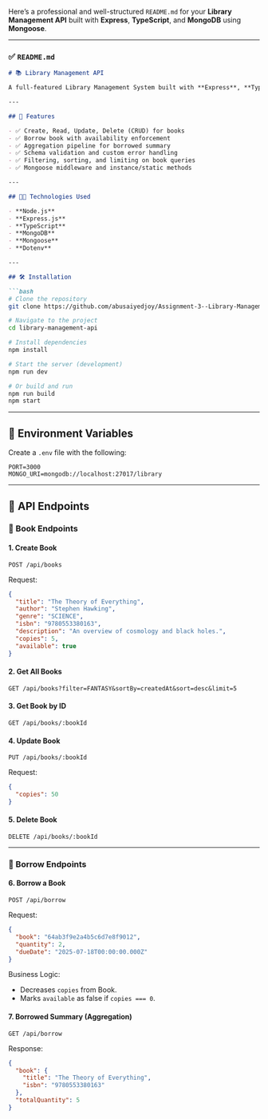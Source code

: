 Here’s a professional and well-structured `README.md` for your **Library Management API** built with **Express**, **TypeScript**, and **MongoDB** using **Mongoose**.

---

### ✅ `README.md`

````md
# 📚 Library Management API

A full-featured Library Management System built with **Express**, **TypeScript**, and **MongoDB** using **Mongoose**. This project supports full CRUD operations for books, borrow tracking, validation, business logic enforcement, and aggregation reporting.

---

## 🚀 Features

- ✅ Create, Read, Update, Delete (CRUD) for books
- ✅ Borrow book with availability enforcement
- ✅ Aggregation pipeline for borrowed summary
- ✅ Schema validation and custom error handling
- ✅ Filtering, sorting, and limiting on book queries
- ✅ Mongoose middleware and instance/static methods

---

## 🧑‍💻 Technologies Used

- **Node.js**
- **Express.js**
- **TypeScript**
- **MongoDB**
- **Mongoose**
- **Dotenv**

---

## 🛠️ Installation

```bash
# Clone the repository
git clone https://github.com/abusaiyedjoy/Assignment-3--Library-Management-.git

# Navigate to the project
cd library-management-api

# Install dependencies
npm install

# Start the server (development)
npm run dev

# Or build and run
npm run build
npm start
````

---

## 🔐 Environment Variables

Create a `.env` file with the following:

```env
PORT=3000
MONGO_URI=mongodb://localhost:27017/library
```

---

## 📁 API Endpoints

### 📘 Book Endpoints

#### 1. Create Book

`POST /api/books`

Request:

```json
{
  "title": "The Theory of Everything",
  "author": "Stephen Hawking",
  "genre": "SCIENCE",
  "isbn": "9780553380163",
  "description": "An overview of cosmology and black holes.",
  "copies": 5,
  "available": true
}
```

#### 2. Get All Books

`GET /api/books?filter=FANTASY&sortBy=createdAt&sort=desc&limit=5`

#### 3. Get Book by ID

`GET /api/books/:bookId`

#### 4. Update Book

`PUT /api/books/:bookId`

Request:

```json
{
  "copies": 50
}
```

#### 5. Delete Book

`DELETE /api/books/:bookId`

---

### 📗 Borrow Endpoints

#### 6. Borrow a Book

`POST /api/borrow`

Request:

```json
{
  "book": "64ab3f9e2a4b5c6d7e8f9012",
  "quantity": 2,
  "dueDate": "2025-07-18T00:00:00.000Z"
}
```

Business Logic:

* Decreases `copies` from Book.
* Marks `available` as false if `copies === 0`.

#### 7. Borrowed Summary (Aggregation)

`GET /api/borrow`

Response:

```json
{
  "book": {
    "title": "The Theory of Everything",
    "isbn": "9780553380163"
  },
  "totalQuantity": 5
}
```




